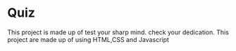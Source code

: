 # Quiz
This project is made up of test your sharp mind.
check your dedication.
This project are made up of using HTML,CSS and Javascript
